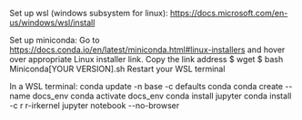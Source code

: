 Set up wsl (windows subsystem for linux): 
https://docs.microsoft.com/en-us/windows/wsl/install

Set up miniconda: 
Go to https://docs.conda.io/en/latest/miniconda.html#linux-installers and hover over 
appropriate Linux installer link. Copy the link address <miniconda linux installer>
$ wget <miniconda linux installer>
$ bash Miniconda[YOUR VERSION].sh
Restart your WSL terminal

In a WSL terminal:
conda update -n base -c defaults conda
conda create --name docs_env
conda activate docs_env
conda install jupyter
conda install -c r r-irkernel
jupyter notebook --no-browser


